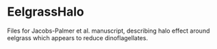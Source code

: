 # EelgrassHalo
Files for Jacobs-Palmer et al. manuscript, describing halo effect around eelgrass which appears to reduce dinoflagellates.
